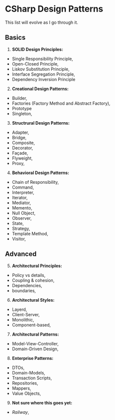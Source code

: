 # CSharp Design Patterns
This list will evolve as I go through it.

## Basics
1. **SOLID Design Principles:** 
- Single Responsibility Principle,
- Open-Closed Principle,
- Liskov Substitution Principle,
- Interface Segregation Principle,
- Dependency Inversion Principle
2. **Creational Design Patterns:** 
- Builder,
- Factories (Factory Method and Abstract Factory),
- Prototype
- Singleton,
3. **Structrural Design Patterns:** 
- Adapter,
- Bridge,
- Composite,
- Decorator,
- Façade,
- Flyweight,
- Proxy,
4. **Behavioral Design Patterns:** 
- Chain of Responsibility,
- Command,
- Interpreter,
- Iterator,
- Mediator,
- Memento,
- Null Object,
- Observer,
- State,
- Strategy,
- Template Method,
- Visitor,

## Advanced
5. **Architectural Principles:**
- Policy vs details,
- Coupling & cohesion,
- Dependencies,
- boundaries,
6. **Architectural Styles:**
- Layerd,
- Client-Server,
- Monolithic,
- Component-based,
7. **Architectural Patterns:**
- Model-View-Controller,
- Domain-Driven Design,
8. **Enterprise Patterns:**
- DTOs,
- Domain-Models,
- Transaction Scripts,
- Repositories,
- Mappers,
- Value Objects,

9. **Not sure where this goes yet:**
- *Railway*,